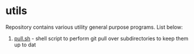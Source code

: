 # utils

Repository contains various utility general purpose programs. List below:

1. [pull.sh](pull.sh) - shell script to perform git pull over subdirectories to keep them up to dat
